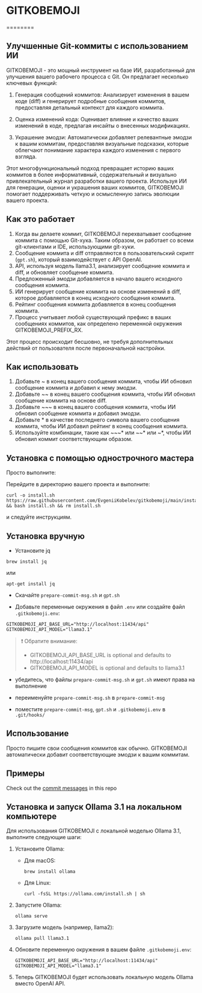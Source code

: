 # GITKOBEMOJI
========

Улучшенные Git-коммиты с использованием ИИ
------------------------------------------

GITKOBEMOJI - это мощный инструмент на базе ИИ, разработанный для улучшения вашего рабочего процесса с Git. Он предлагает несколько ключевых функций:

1. Генерация сообщений коммитов: Анализирует изменения в вашем коде (diff) и генерирует подробные сообщения коммитов, предоставляя детальный контекст для каждого коммита.

2. Оценка изменений кода: Оценивает влияние и качество ваших изменений в коде, предлагая инсайты о внесенных модификациях.

3. Украшение эмодзи: Автоматически добавляет релевантные эмодзи к вашим коммитам, предоставляя визуальные подсказки, которые облегчают понимание характера каждого изменения с первого взгляда.

Этот многофункциональный подход превращает историю ваших коммитов в более информативный, содержательный и визуально привлекательный журнал разработки вашего проекта. Используя ИИ для генерации, оценки и украшения ваших коммитов, GITKOBEMOJI помогает поддерживать четкую и осмысленную запись эволюции вашего проекта.

## Как это работает

1. Когда вы делаете коммит, GITKOBEMOJI перехватывает сообщение коммита с помощью Git-хука. Таким образом, он работает со всеми git-клиентами и IDE, использующими git-хуки.
2. Сообщение коммита и diff отправляются в пользовательский скрипт (`gpt.sh`), который взаимодействует с API OpenAI.
3. API, используя модель llama3.1, анализирует сообщение коммита и diff, и обновляет сообщение коммита.
4. Предложенный эмодзи добавляется в начало вашего исходного сообщения коммита.
5. ИИ генерирует сообщение коммита на основе изменений в diff, которое добавляется в конец исходного сообщения коммита.
6. Рейтинг сообщения коммита добавляется в конец сообщения коммита.
7. Процесс учитывает любой существующий префикс в ваших сообщениях коммитов, как определено переменной окружения GITKOBEMOJI_PREFIX_RX.

Этот процесс происходит бесшовно, не требуя дополнительных действий от пользователя после первоначальной настройки.

## Как использовать

1. Добавьте ~ в конец вашего сообщения коммита, чтобы ИИ обновил сообщение коммита и добавил к нему эмодзи.
2. Добавьте ~~ в конец вашего сообщения коммита, чтобы ИИ обновил сообщение коммита на основе diff.
3. Добавьте ~~~ в конец вашего сообщения коммита, чтобы ИИ обновил сообщение коммита и добавил эмодзи.
4. Добавьте * в качестве последнего символа вашего сообщения коммита, чтобы ИИ добавил рейтинг в конец сообщения коммита.
5. Используйте комбинации, такие как ~~~* или ~~* или ~*, чтобы ИИ обновил коммит соответствующим образом.

## Установка с помощью однострочного мастера

Просто выполните:

Перейдите в директорию вашего проекта и выполните:
```
curl -o install.sh https://raw.githubusercontent.com/EvgeniiKobelev/gitkobemoji/main/install.sh && bash install.sh && rm install.sh
```
и следуйте инструкциям.

## Установка вручную

- Установите jq
```
brew install jq
```
или
```
apt-get install jq
```

- Скачайте `prepare-commit-msg.sh` и `gpt.sh`

- Добавьте переменные окружения в файл `.env` или создайте файл `.gitkobemoji.env`:

```
GITKOBEMOJI_API_BASE_URL="http://localhost:11434/api"
GITKOBEMOJI_API_MODEL="llama3.1"
```

> ❗ Обратите внимание: 
> - GITKOBEMOJI_API_BASE_URL is optional and defaults to http://localhost:11434/api
> - GITKOBEMOJI_API_MODEL is optional and defaults to llama3.1

- убедитесь, что файлы `prepare-commit-msg.sh` и `gpt.sh` имеют права на выполнение

- переименуйте `prepare-commit-msg.sh` в `prepare-commit-msg`

- поместите `prepare-commit-msg`, `gpt.sh` и `.gitkobemoji.env` в `.git/hooks/`

## Использование

Просто пишите свои сообщения коммитов как обычно. GITKOBEMOJI автоматически добавит соответствующие эмодзи к вашим коммитам.

## Примеры

Check out the [commit messages](https://github.com/EvgeniiKobelev/gitkobemoji/commits/main/) in this repo

## Установка и запуск Ollama 3.1 на локальном компьютере

Для использования GITKOBEMOJI с локальной моделью Ollama 3.1, выполните следующие шаги:

1. Установите Ollama:
   - Для macOS:
     ```
     brew install ollama
     ```
   - Для Linux:
     ```
     curl -fsSL https://ollama.com/install.sh | sh
     ```

2. Запустите Ollama:
   ```
   ollama serve
   ```

3. Загрузите модель (например, llama2):
   ```
   ollama pull llama3.1
   ```

4. Обновите переменную окружения в вашем файле `.gitkobemoji.env`:
   ```
   GITKOBEMOJI_API_BASE_URL="http://localhost:11434/api"
   GITKOBEMOJI_API_MODEL="llama3.1"
   ```

5. Теперь GITKOBEMOJI будет использовать локальную модель Ollama вместо OpenAI API.
